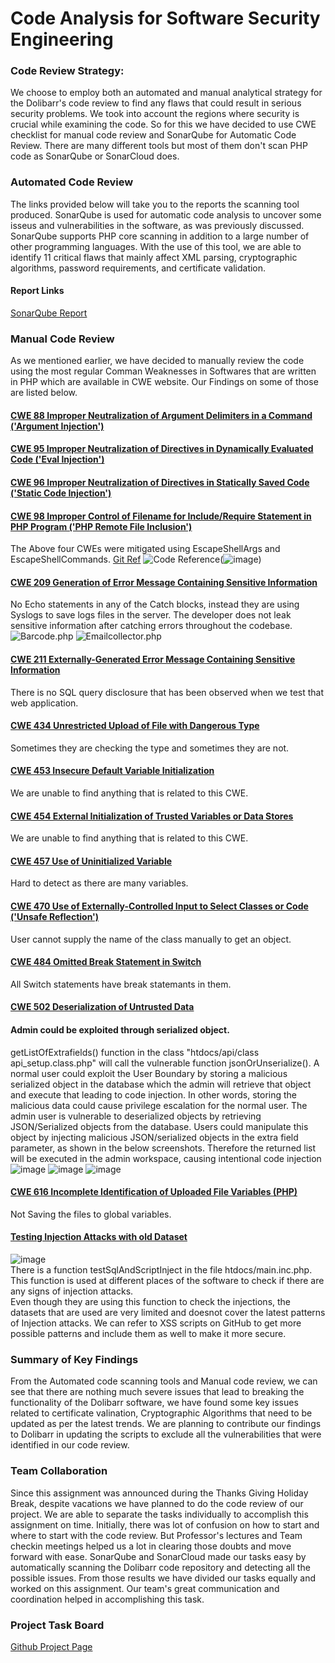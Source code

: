 # Code Analysis for Software Security Engineering

### Code Review Strategy:  
We choose to employ both an automated and manual analytical strategy for the Dolibarr's code review to find any flaws that could result in serious security problems. We took into account the regions where security is crucial while examining the code. So for this we have decided to use CWE checklist for manual code review and SonarQube for Automatic Code Review. There are many different tools but most of them don't scan PHP code as SonarQube or SonarCloud does.  

### Automated Code Review

The links provided below will take you to the reports the scanning tool produced. SonarQube is used for automatic code analysis to uncover some isseus and vulnerabilities in the software, as was previously discussed. SonarQube supports PHP core scanning in addition to a large number of other programming languages. With the use of this tool, we are able to identify 11 critical flaws that mainly affect XML parsing, cryptographic algorithms, password requirements, and certificate validation. 


#### Report Links

[SonarQube Report](https://github.com/SreeharshaMorampudi/SA-Team-5-Dolibarr/blob/main/Code%20Analysis/SonarQube%20Report.md)

### Manual Code Review  
As we mentioned earlier, we have decided to manually review the code using the most regular Comman Weaknesses in Softwares that are written in PHP which are available in CWE website. Our Findings on some of those are listed below.  
#### [CWE	88	Improper Neutralization of Argument Delimiters in a Command ('Argument Injection')](https://cwe.mitre.org/data/definitions/88.html)
#### [CWE 95	Improper Neutralization of Directives in Dynamically Evaluated Code ('Eval Injection')](https://cwe.mitre.org/data/definitions/95.html)
#### [CWE 96	Improper Neutralization of Directives in Statically Saved Code ('Static Code Injection')](https://cwe.mitre.org/data/definitions/96.html)
#### [CWE 98	Improper Control of Filename for Include/Require Statement in PHP Program ('PHP Remote File Inclusion')](https://cwe.mitre.org/data/definitions/98.html)
The Above four CWEs were mitigated using EscapeShellArgs and EscapeShellCommands.  [Git Ref](https://github.com/kacperszurek/exploits/blob/master/GitList/exploit-bypass-php-escapeshellarg-escapeshellcmd.md) 
![Code Reference](https://user-images.githubusercontent.com/100978590/205633037-2a5dcbad-d029-429f-802e-58b2c4b7b21d.png)(![image](https://user-images.githubusercontent.com/100978590/205640849-d09f01b7-81ec-402f-b079-c589b37e6e9d.png))
#### [CWE 209	Generation of Error Message Containing Sensitive Information](https://cwe.mitre.org/data/definitions/209.html)
No Echo statements in any of the Catch blocks, instead they are using Syslogs to save logs files in the server. The developer does not leak sensitive information after catching errors throughout the codebase. ![Barcode.php](https://user-images.githubusercontent.com/100978590/205641382-d5f1a0ed-1668-4129-97e5-7fa6734964da.png)
![Emailcollector.php](https://user-images.githubusercontent.com/100978590/205641482-ca6c92f2-948c-442b-8e33-3ca3354f1b02.png)


#### [CWE 211	Externally-Generated Error Message Containing Sensitive Information](https://cwe.mitre.org/data/definitions/211.html)
There is no SQL query disclosure that has been observed when we test that web application.
#### [CWE 434	Unrestricted Upload of File with Dangerous Type](https://cwe.mitre.org/data/definitions/434.html)
Sometimes they are checking the type and sometimes they are not.
#### [CWE 453	Insecure Default Variable Initialization](https://cwe.mitre.org/data/definitions/453.html)
We are unable to find anything that is related to this CWE.
#### [CWE 454	External Initialization of Trusted Variables or Data Stores](https://cwe.mitre.org/data/definitions/454.html)
We are unable to find anything that is related to this CWE.
#### [CWE 457	Use of Uninitialized Variable](https://cwe.mitre.org/data/definitions/457.html)
Hard to detect as there are many variables.
#### [CWE 470	Use of Externally-Controlled Input to Select Classes or Code ('Unsafe Reflection')](https://cwe.mitre.org/data/definitions/470.html)
User cannot supply the name of the class manually to get an object.
#### [CWE	484	Omitted Break Statement in Switch](https://cwe.mitre.org/data/definitions/484.html)
All Switch statements have break statemants in them.
#### [CWE	502	Deserialization of Untrusted Data](https://cwe.mitre.org/data/definitions/502.html)
#### Admin could be exploited through serialized object.  
getListOfExtrafields() function in the class "htdocs/api/class api_setup.class.php" will call the vulnerable function jsonOrUnserialize().
A normal user could exploit the User Boundary by storing a malicious serialized object in the database which the admin will retrieve that object and execute that leading to code injection. In other words, storing the malicious data could cause privilege escalation for the normal user.
The admin user is vulnerable to deserialized objects by retrieving JSON/Serialized objects from the database. Users could manipulate this object by injecting malicious JSON/serialized objects in the extra field parameter, as shown in the below screenshots. Therefore the returned list will be executed in the admin workspace, causing intentional code injection  
![image](https://user-images.githubusercontent.com/100978590/207442518-4f2fcb19-3934-40ef-9f93-8a80e38ef550.png)
![image](https://user-images.githubusercontent.com/100978590/207442612-c78a2348-1e5f-491e-a5b4-209a8801ae01.png)
![image](https://user-images.githubusercontent.com/100978590/207442730-03010ec8-9d74-444e-a867-fa07b1974cb3.png)

#### [CWE	616	Incomplete Identification of Uploaded File Variables (PHP)](https://cwe.mitre.org/data/definitions/616.html)
Not Saving the files to global variables.
#### [Testing Injection Attacks with old Dataset]()  
![image](https://user-images.githubusercontent.com/100978590/207441007-d73d68ce-e19f-4de5-8c07-16d6e3b95dfd.png)  
There is a function testSqlAndScriptInject in the file htdocs/main.inc.php. This function is used at different places of the software to check if there are any signs of injection attacks.  
Even though they are using this function to check the injections, the datasets that are used are very limited and doesnot cover the latest patterns of Injection attacks. We can refer to XSS scripts on GitHub to get more possible patterns and include them as well to make it more secure.

### Summary of Key Findings  
From the Automated code scanning tools and Manual code review, we can see that there are nothing much severe issues that lead to breaking the functionality of the Dolibarr software, we have found some key issues related to certificate valination, Cryptographic Algorithms that need to be updated as per the latest trends. We are planning to contribute our findings to Dolibarr in updating the scripts to exclude all the vulnerabilities that were identified in our code review.

### Team Collaboration  
Since this assignment was announced during the Thanks Giving Holiday Break, despite vacations we have planned to do the code review of our project. We are able to separate the tasks individually to accomplish this assignment on time. Initially, there was lot of confusion on how to start and where to start with the code review. But Professor's lectures and Team checkin meetings helped us a lot in clearing those doubts and move forward with ease. SonarQube and SonarCloud made our tasks easy by automatically scanning the Dolibarr code repository and detecting all the possible issues. From those results we have divided our tasks equally and worked on this assignment. Our team's great communication and coordination helped in accomplishing this task.

### Project Task Board

[Github Project Page](https://github.com/users/SreeharshaMorampudi/projects/3/views/1)
